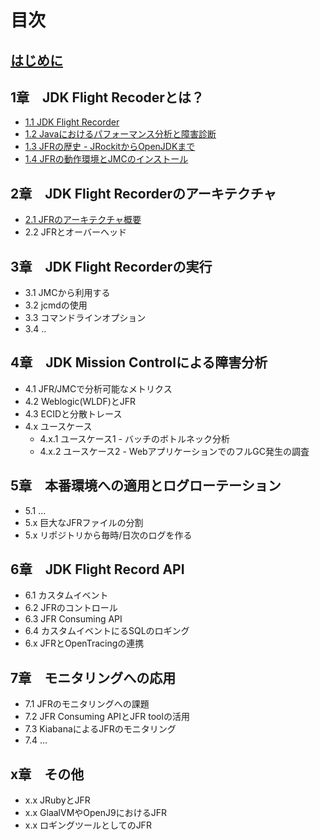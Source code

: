 # 目次

## [はじめに](preface.md)

## 1章　JDK Flight Recoderとは？

- [1.1 JDK Flight Recorder](01/01-what_is_JFR.md)
- [1.2 Javaにおけるパフォーマンス分析と障害診断](01/02-other_tools.md)
- [1.3 JFRの歴史 - JRockitからOpenJDKまで](01/03-history_of_jfr.md)
- [1.4 JFRの動作環境とJMCのインストール](01/04-install_jmc.md)

## 2章　JDK Flight Recorderのアーキテクチャ

- [2.1 JFRのアーキテクチャ概要](02/01-jfr-architecture.md)
- 2.2 JFRとオーバーヘッド

## 3章　JDK Flight Recorderの実行

- 3.1 JMCから利用する
- 3.2 jcmdの使用
- 3.3 コマンドラインオプション
- 3.4 ..

## 4章　JDK Mission Controlによる障害分析

- 4.1 JFR/JMCで分析可能なメトリクス
- 4.2 Weblogic(WLDF)とJFR
- 4.3 ECIDと分散トレース
- 4.x ユースケース
    - 4.x.1 ユースケース1 - バッチのボトルネック分析
    - 4.x.2 ユースケース2 - WebアプリケーションでのフルGC発生の調査

## 5章　本番環境への適用とログローテーション

- 5.1 ...
- 5.x 巨大なJFRファイルの分割
- 5.x リポジトリから毎時/日次のログを作る

## 6章　JDK Flight Record API

- 6.1 カスタムイベント
- 6.2 JFRのコントロール
- 6.3 JFR Consuming API
- 6.4 カスタムイベントにるSQLのロギング
- 6.x JFRとOpenTracingの連携

## 7章　モニタリングへの応用

- 7.1 JFRのモニタリングへの課題
- 7.2 JFR Consuming APIとJFR toolの活用
- 7.3 KiabanaによるJFRのモニタリング
- 7.4 ...

## x章　その他

- x.x JRubyとJFR
- x.x GlaalVMやOpenJ9におけるJFR
- x.x ロギングツールとしてのJFR
